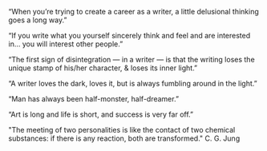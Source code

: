 “When you’re trying to create a career as a writer, a little delusional thinking goes a long way.”

“If you write what you yourself sincerely think and feel and are interested in… you will interest other people.”

“The first sign of disintegration — in a writer — is that the writing loses the unique stamp of his/her character, & loses its inner light.”

“A writer loves the dark, loves it, but is always fumbling around in the light.”

“Man has always been half-monster, half-dreamer.”

“Art is long and life is short, and success is very far off.”

"The meeting of two personalities is like the contact of two chemical substances: if there is any reaction, both are transformed." C. G. Jung
